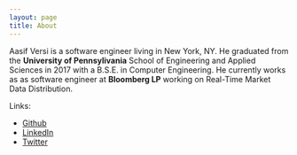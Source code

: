 ```yaml
---
layout: page
title: About
---
```

Aasif Versi is a software engineer living in New York, NY. He graduated from the **University of Pennsylivania** School of Engineering and Applied Sciences in 2017 with a B.S.E. in Computer Engineering. He currently works as as software engineer at **Bloomberg LP** working on Real-Time Market Data Distribution.

Links:
* [Github](https://github.com/versi786)
* [LinkedIn](https://www.linkedin.com/in/aasif-versi-a3aa07a2/)
* [Twitter](https://twitter.com/contro_VERSI)
